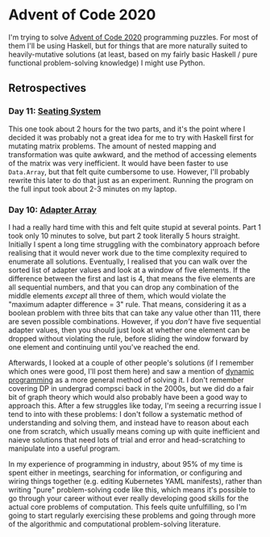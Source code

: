 # Advent of Code 2020

I'm trying to solve [Advent of Code 2020](https://adventofcode.com/2020/) programming puzzles. For most of them I'll be using Haskell, but for things that are more naturally suited to heavily-mutative solutions (at least, based on my fairly basic Haskell / pure functional problem-solving knowledge) I might use Python.

## Retrospectives

### Day 11: [Seating System](https://adventofcode.com/2020/day/11)
This one took about 2 hours for the two parts, and it's the point where I decided it was probably not a great idea for me to try with Haskell first for mutating matrix problems. The amount of nested mapping and transformation was quite awkward, and the method of accessing elements of the matrix was very inefficient. It would have been faster to use `Data.Array`, but that felt quite cumbersome to use. However, I'll probably rewrite this later to do that just as an experiment.
Running the program on the full input took about 2-3 minutes on my laptop.

### Day 10: [Adapter Array](https://adventofcode.com/2020/day/10)
I had a really hard time with this and felt quite stupid at several points. Part 1 took only 10 minutes to solve, but part 2 took literally 5 hours straight. Initially I spent a long time struggling with the combinatory approach before realising that it would never work due to the time complexity required to enumerate all solutions.
Eventually, I realised that you can walk over the sorted list of adapter values and look at a window of five elements. If the difference between the first and last is 4, that means the five elements are all sequential numbers, and that you can drop any combination of the middle elements _except_ all three of them, which would violate the "maximum adapter difference = 3" rule. That means, considering it as a boolean problem with three bits that can take any value other than 111, there are seven possible combinations. However, if you _don't_ have five sequential adapter values, then you should just look at whether one element can be dropped without violating the rule, before sliding the window forward by one element and continuing until you've reached the end.

Afterwards, I looked at a couple of other people's solutions (if I remember which ones were good, I'll post them here) and saw a mention of [dynamic programming](https://en.wikipedia.org/wiki/Dynamic_programming) as a more general method of solving it. I don't remember covering DP in undergrad compsci back in the 2000s, but we did do a fair bit of graph theory which would also probably have been a good way to approach this. After a few struggles like today, I'm seeing a recurring issue I tend to into with these problems: I don't follow a systematic method of understanding and solving them, and instead have to reason about each one from scratch, which usually means coming up with quite inefficient and naieve solutions that need lots of trial and error and head-scratching to manipulate into a useful program.

In my experience of programming in industry, about 95% of my time is spent either in meetings, searching for information, or configuring and wiring things together (e.g. editing Kubernetes YAML manifests), rather than writing "pure" problem-solving code like this, which means it's possible to go through your career without ever really developing good skills for the actual core problems of computation. This feels quite unfulfilling, so I'm going to start regularly exercising these problems and going through more of the algorithmic and computational problem-solving literature.
